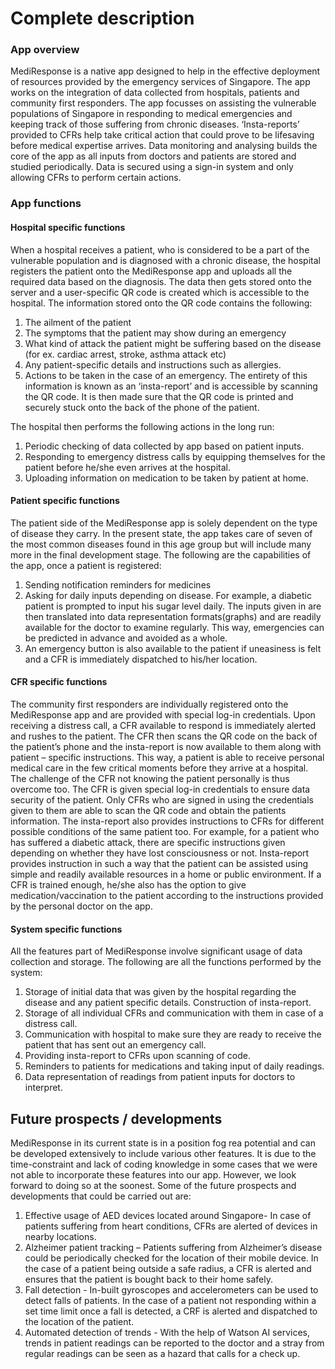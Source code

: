 # **Complete description**

### **App overview**
MediResponse is a native app designed to help in the effective deployment of resources provided by the emergency services of Singapore. The app works on the integration of data collected from hospitals, patients and community first responders. The app focusses on assisting the vulnerable populations of Singapore in responding to medical emergencies and keeping track of those suffering from chronic diseases. ‘Insta-reports’ provided to CFRs help take critical action that could prove to be lifesaving before medical expertise arrives. Data monitoring and analysing builds the core of the app as all inputs from doctors and patients are stored and studied periodically. Data is secured using a sign-in system and only allowing CFRs to perform certain actions.

### **App functions**

#### **Hospital specific functions**
When a hospital receives a patient, who is considered to be a part of the vulnerable population and is diagnosed with a chronic disease, the hospital registers the patient onto the MediResponse app and uploads all the required data based on the diagnosis. The data then gets stored onto the server and a user-specific QR code is created which is accessible to the hospital. 
The information stored onto the QR code contains the following:
1.	The ailment of the patient
2.	The symptoms that the patient may show during an emergency
3.	What kind of attack the patient might be suffering based on the disease (for ex. cardiac arrest, stroke, asthma attack etc)
4.	Any patient-specific details and instructions such as allergies. 
5.	Actions to be taken in the case of an emergency.
The entirety of this information is known as an ‘insta-report’ and is accessible by scanning the QR code. It is then made sure that the QR code is printed and securely stuck onto the back of the phone of the patient.

The hospital then performs the following actions in the long run:
1.	Periodic checking of data collected by app based on patient inputs.
2.	Responding to emergency distress calls by equipping themselves for the patient before he/she even arrives at the hospital. 
3.	Uploading information on medication to be taken by patient at home.


#### **Patient specific functions**
The patient side of the MediResponse app is solely dependent on the type of disease they carry. In the present state, the app takes care of seven of the most common diseases found in this age group but will include many more in the final development stage. 
The following are the capabilities of the app, once a patient is registered:
1.	Sending notification reminders for medicines
2.	Asking for daily inputs depending on disease. For example, a diabetic patient is prompted to input his sugar level daily. The inputs given in are then translated into data representation formats(graphs) and are readily available for the doctor to examine regularly. This way, emergencies can be predicted in advance and avoided as a whole. 
3.	An emergency button is also available to the patient if uneasiness is felt and a CFR is immediately dispatched to his/her location.

#### **CFR specific functions**
The community first responders are individually registered onto the MediResponse app and are provided with special log-in credentials.  Upon receiving a distress call, a CFR available to respond is immediately alerted and rushes to the patient. The CFR then scans the QR code on the back of the patient’s phone and the insta-report is now available to them along with patient – specific instructions. 
This way, a patient is able to receive personal medical care in the few critical moments before they arrive at a hospital. The challenge of the CFR not knowing the patient personally is thus overcome too. 
The CFR is given special log-in credentials to ensure data security of the patient. Only CFRs who are signed in using the credentials given to them are able to scan the QR code and obtain the patients information. 
The insta-report also provides instructions to CFRs for different possible conditions of the same patient too. For example, for a patient who has suffered a diabetic attack, there are specific instructions given depending on whether they have lost consciousness or not. 
Insta-report provides instruction in such a way that the patient can be assisted using simple and readily available resources in a home or public environment. If a CFR is trained enough, he/she also has the option to give medication/vaccination to the patient according to the instructions provided by the personal doctor on the app.


#### **System specific functions**

All the features part of MediResponse involve significant usage of data collection and storage. The following are all the functions performed by the system:
1.	Storage of initial data that was given by the hospital regarding the disease and any patient specific details. Construction of insta-report.
2.	Storage of all individual CFRs and communication with them in case of a distress call.
3.	Communication with hospital to make sure they are ready to receive the patient that has sent out an emergency call. 
4.	Providing insta-report to CFRs upon scanning of code. 
5.	Reminders to patients for medications and taking input of daily readings.
6.	Data representation of readings from patient inputs for doctors to interpret. 
 
## **Future prospects / developments**
MediResponse in its current state is in a position fog rea potential and can be developed extensively to include various other features. It is due to the time-constraint and lack of coding knowledge in some cases that we were not able to incorporate these features into our app. However, we look forward to doing so at the soonest. Some of the future prospects and developments that could be carried out are:
1. Effective usage of AED devices located around Singapore- In case of patients suffering from heart conditions, CFRs are alerted of devices in nearby locations. 
2. Alzheimer patient tracking – Patients suffering from Alzheimer’s disease could be periodically checked for the location of their mobile device. In the case of a patient being outside a safe radius, a CFR is alerted and ensures that the patient is bought back to their home safely.
3. Fall detection - In-built gyroscopes and accelerometers can be used to detect falls of patients. In the case of a patient not responding within a set time limit once a fall is detected, a CRF is alerted and dispatched to the location of the patient.  
4. Automated detection of trends - With the help of Watson AI services, trends in patient readings can be reported to the doctor and a stray from regular readings can be seen as a hazard that calls for a check up.

